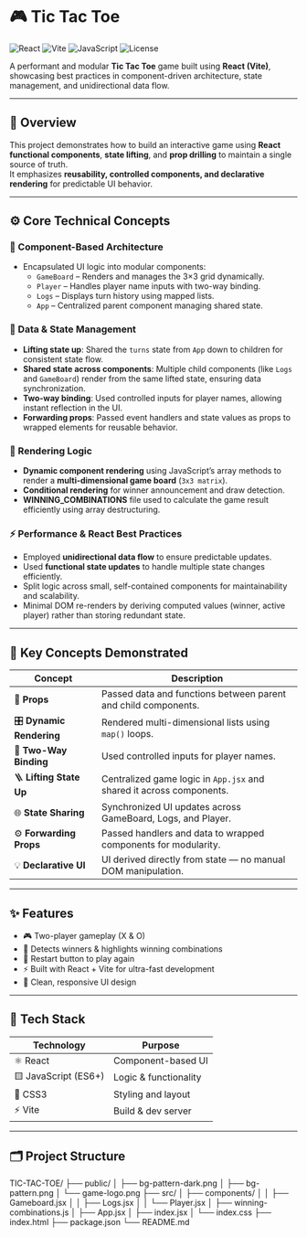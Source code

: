# 🎮 Tic Tac Toe

![React](https://img.shields.io/badge/React-20232A?style=for-the-badge&logo=react&logoColor=61DAFB)
![Vite](https://img.shields.io/badge/Vite-646CFF?style=for-the-badge&logo=vite&logoColor=white)
![JavaScript](https://img.shields.io/badge/JavaScript-323330?style=for-the-badge&logo=javascript&logoColor=F7DF1E)
![License](https://img.shields.io/badge/license-MIT-green?style=for-the-badge)

A performant and modular **Tic Tac Toe** game built using **React (Vite)**, showcasing best practices in component-driven architecture, state management, and unidirectional data flow.

---

## 🚀 Overview

This project demonstrates how to build an interactive game using **React functional components**, **state lifting**, and **prop drilling** to maintain a single source of truth.  
It emphasizes **reusability, controlled components, and declarative rendering** for predictable UI behavior.

---

## ⚙️ Core Technical Concepts

### 🧩 Component-Based Architecture
- Encapsulated UI logic into modular components:
  - `GameBoard` – Renders and manages the 3×3 grid dynamically.  
  - `Player` – Handles player name inputs with two-way binding.  
  - `Logs` – Displays turn history using mapped lists.  
  - `App` – Centralized parent component managing shared state.

### 🔄 Data & State Management
- **Lifting state up**: Shared the `turns` state from `App` down to children for consistent state flow.  
- **Shared state across components**: Multiple child components (like `Logs` and `GameBoard`) render from the same lifted state, ensuring data synchronization.  
- **Two-way binding**: Used controlled inputs for player names, allowing instant reflection in the UI.  
- **Forwarding props**: Passed event handlers and state values as props to wrapped elements for reusable behavior.  

### 🧮 Rendering Logic
- **Dynamic component rendering** using JavaScript’s array methods to render a **multi-dimensional game board** (`3x3 matrix`).  
- **Conditional rendering** for winner announcement and draw detection.  
- **WINNING_COMBINATIONS** file used to calculate the game result efficiently using array destructuring.

### ⚡ Performance & React Best Practices
- Employed **unidirectional data flow** to ensure predictable updates.  
- Used **functional state updates** to handle multiple state changes efficiently.  
- Split logic across small, self-contained components for maintainability and scalability.  
- Minimal DOM re-renders by deriving computed values (winner, active player) rather than storing redundant state.

---

## 🧠 Key Concepts Demonstrated

| Concept | Description |
|----------|--------------|
| 🧱 **Props** | Passed data and functions between parent and child components. |
| 🎛 **Dynamic Rendering** | Rendered multi-dimensional lists using `map()` loops. |
| 🔁 **Two-Way Binding** | Used controlled inputs for player names. |
| 🪜 **Lifting State Up** | Centralized game logic in `App.jsx` and shared it across components. |
| 🌐 **State Sharing** | Synchronized UI updates across GameBoard, Logs, and Player. |
| ⚙️ **Forwarding Props** | Passed handlers and data to wrapped components for modularity. |
| 💡 **Declarative UI** | UI derived directly from state — no manual DOM manipulation. |

---

## ✨ Features

- 🎮 Two-player gameplay (X & O)
- 🧠 Detects winners & highlights winning combinations
- 🔁 Restart button to play again
- ⚡ Built with React + Vite for ultra-fast development
- 💅 Clean, responsive UI design

---

## 🧩 Tech Stack

| Technology | Purpose |
|-------------|----------|
| ⚛️ React | Component-based UI |
| 🟨 JavaScript (ES6+) | Logic & functionality |
| 🎨 CSS3 | Styling and layout |
| ⚡ Vite | Build & dev server |

---

## 🗂️ Project Structure

TIC-TAC-TOE/
├── public/
│   ├── bg-pattern-dark.png
│   ├── bg-pattern.png
│   └── game-logo.png
├── src/
│   ├── components/
│   │   ├── Gameboard.jsx
│   │   ├── Logs.jsx
│   │   └── Player.jsx
│   ├── winning-combinations.js
│   ├── App.jsx
│   ├── index.jsx
│   └── index.css
├── index.html
├── package.json
└── README.md
